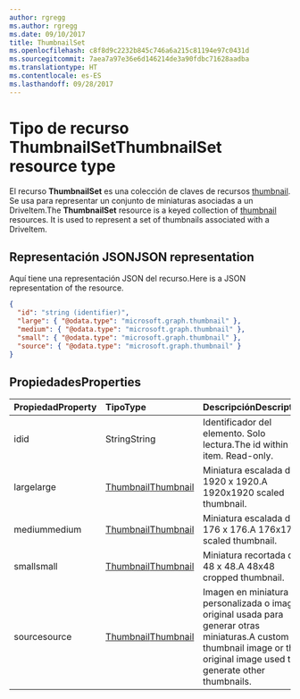 ```yaml
---
author: rgregg
ms.author: rgregg
ms.date: 09/10/2017
title: ThumbnailSet
ms.openlocfilehash: c8f8d9c2232b845c746a6a215c81194e97c0431d
ms.sourcegitcommit: 7aea7a97e36e6d146214de3a90fdbc71628aadba
ms.translationtype: HT
ms.contentlocale: es-ES
ms.lasthandoff: 09/28/2017
---
```

# <a name="thumbnailset-resource-type"></a><span data-ttu-id="86aca-102">Tipo de recurso ThumbnailSet</span><span class="sxs-lookup"><span data-stu-id="86aca-102">ThumbnailSet resource type</span></span>

<span data-ttu-id="86aca-p101">El recurso **ThumbnailSet** es una colección de claves de recursos [thumbnail](thumbnail.md). Se usa para representar un conjunto de miniaturas asociadas a un DriveItem.</span><span class="sxs-lookup"><span data-stu-id="86aca-p101">The **ThumbnailSet** resource is a keyed collection of [thumbnail](thumbnail.md) resources. It is used to represent a set of thumbnails associated with a DriveItem.</span></span>

## <a name="json-representation"></a><span data-ttu-id="86aca-105">Representación JSON</span><span class="sxs-lookup"><span data-stu-id="86aca-105">JSON representation</span></span>

<span data-ttu-id="86aca-106">Aquí tiene una representación JSON del recurso.</span><span class="sxs-lookup"><span data-stu-id="86aca-106">Here is a JSON representation of the resource.</span></span>

<!-- {
  "blockType": "resource",
  "optionalProperties": ["source", "small", "medium", "large"],
  "openType": true,
  "keyProperty": "id",
  "@odata.type": "microsoft.graph.thumbnailSet"
} -->

```json
{
  "id": "string (identifier)",
  "large": { "@odata.type": "microsoft.graph.thumbnail" },
  "medium": { "@odata.type": "microsoft.graph.thumbnail" },
  "small": { "@odata.type": "microsoft.graph.thumbnail" },
  "source": { "@odata.type": "microsoft.graph.thumbnail" }
}
```

## <a name="properties"></a><span data-ttu-id="86aca-107">Propiedades</span><span class="sxs-lookup"><span data-stu-id="86aca-107">Properties</span></span>

| <span data-ttu-id="86aca-108">Propiedad</span><span class="sxs-lookup"><span data-stu-id="86aca-108">Property</span></span> | <span data-ttu-id="86aca-109">Tipo</span><span class="sxs-lookup"><span data-stu-id="86aca-109">Type</span></span>                      | <span data-ttu-id="86aca-110">Descripción</span><span class="sxs-lookup"><span data-stu-id="86aca-110">Description</span></span>                                                                       |
|:---------|:--------------------------|:----------------------------------------------------------------------------------|
| <span data-ttu-id="86aca-111">id</span><span class="sxs-lookup"><span data-stu-id="86aca-111">id</span></span>       | <span data-ttu-id="86aca-112">String</span><span class="sxs-lookup"><span data-stu-id="86aca-112">String</span></span>                    | <span data-ttu-id="86aca-p102">Identificador del elemento. Solo lectura.</span><span class="sxs-lookup"><span data-stu-id="86aca-p102">The id within the item. Read-only.</span></span>                                                |
| <span data-ttu-id="86aca-115">large</span><span class="sxs-lookup"><span data-stu-id="86aca-115">large</span></span>    | [<span data-ttu-id="86aca-116">Thumbnail</span><span class="sxs-lookup"><span data-stu-id="86aca-116">Thumbnail</span></span>](thumbnail.md) | <span data-ttu-id="86aca-117">Miniatura escalada de 1920 x 1920.</span><span class="sxs-lookup"><span data-stu-id="86aca-117">A 1920x1920 scaled thumbnail.</span></span>                                                     |
| <span data-ttu-id="86aca-118">medium</span><span class="sxs-lookup"><span data-stu-id="86aca-118">medium</span></span>   | [<span data-ttu-id="86aca-119">Thumbnail</span><span class="sxs-lookup"><span data-stu-id="86aca-119">Thumbnail</span></span>](thumbnail.md) | <span data-ttu-id="86aca-120">Miniatura escalada de 176 x 176.</span><span class="sxs-lookup"><span data-stu-id="86aca-120">A 176x176 scaled thumbnail.</span></span>                                                       |
| <span data-ttu-id="86aca-121">small</span><span class="sxs-lookup"><span data-stu-id="86aca-121">small</span></span>    | [<span data-ttu-id="86aca-122">Thumbnail</span><span class="sxs-lookup"><span data-stu-id="86aca-122">Thumbnail</span></span>](thumbnail.md) | <span data-ttu-id="86aca-123">Miniatura recortada de 48 x 48.</span><span class="sxs-lookup"><span data-stu-id="86aca-123">A 48x48 cropped thumbnail.</span></span>                                                        |
| <span data-ttu-id="86aca-124">source</span><span class="sxs-lookup"><span data-stu-id="86aca-124">source</span></span>   | [<span data-ttu-id="86aca-125">Thumbnail</span><span class="sxs-lookup"><span data-stu-id="86aca-125">Thumbnail</span></span>](thumbnail.md) | <span data-ttu-id="86aca-126">Imagen en miniatura personalizada o imagen original usada para generar otras miniaturas.</span><span class="sxs-lookup"><span data-stu-id="86aca-126">A custom thumbnail image or the original image used to generate other thumbnails.</span></span> |

<!-- uuid: 8fcb5dbc-d5aa-4681-8e31-b001d5168d79
2015-10-25 14:57:30 UTC -->
<!-- {
  "type": "#page.annotation",
  "description": "ThumbnailSet enables access to thumbnails of different sizes",
  "section": "documentation",
  "tocPath": "Resources/ThumbnailSet"
} -->
